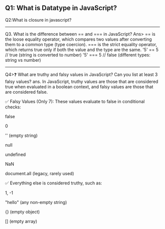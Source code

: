 Q1: What is Datatype in JavaScript?
---------------------------------------------------
Q2:What is closure in javascript?



-----------------------------------------------------------------------------------------
Q3. What is the difference between == and === in JavaScript?
Ans>  == is the loose equality operator, which compares two values after converting them to a common type (type coercion).
=== is the strict equality operator, which returns true only if both the value and the type are the same.
'5' == 5   // true   (string is converted to number)
'5' === 5  // false  (different types: string vs number)

-----------------------------------------------------------------------------------------

Q4>❓ What are truthy and falsy values in JavaScript? Can you list at least 3 falsy values?
ans. In JavaScript, truthy values are those that are considered true when evaluated in a boolean context, and falsy values are those that are considered false.

✅ Falsy Values (Only 7):
These values evaluate to false in conditional checks:

false

0

'' (empty string)

null

undefined

NaN

document.all (legacy, rarely used)

✅ Everything else is considered truthy, such as:

1, -1

"hello" (any non-empty string)

{} (empty object)

[] (empty array)